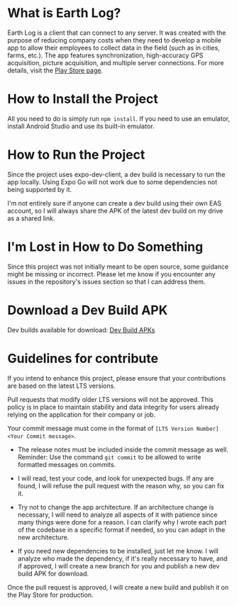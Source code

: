 # What is Earth Log?

Earth Log is a client that can connect to any server. It was created with the purpose of reducing company costs when they need to develop a mobile app to allow their employees to collect data in the field (such as in cities, farms, etc.). The app features synchronization, high-accuracy GPS acquisition, picture acquisition, and multiple server connections. For more details, visit the [Play Store page](https://play.google.com/store/apps/details?id=com.vittorjavidan.fielddatacollector).

# How to Install the Project

All you need to do is simply run `npm install`. If you need to use an emulator, install Android Studio and use its built-in emulator.

# How to Run the Project

Since the project uses expo-dev-client, a dev build is necessary to run the app locally. Using Expo Go will not work due to some dependencies not being supported by it.

I'm not entirely sure if anyone can create a dev build using their own EAS account, so I will always share the APK of the latest dev build on my drive as a shared link.

# I'm Lost in How to Do Something

Since this project was not initially meant to be open source, some guidance might be missing or incorrect. Please let me know if you encounter any issues in the repository's issues section so that I can address them.

# Download a Dev Build APK

Dev builds available for download: [Dev Build APKs](https://drive.google.com/drive/folders/1aOryZwBQTGlB-6MSTYQdALV58tawYyYD?usp=sharing)

# Guidelines for contribute

If you intend to enhance this project, please ensure that your contributions are based on the latest LTS versions.

Pull requests that modify older LTS versions will not be approved. This policy is in place to maintain stability and data integrity for users already relying on the application for their company or job.

Your commit message must come in the format of `[LTS Version Number] <Your Commit message>`.

- The release notes must be included inside the commit message as well. Reminder: Use the command `git commit` to be allowed to write formatted messages on commits.

- I will read, test your code, and look for unexpected bugs. If any are found, I will refuse the pull request with the reason why, so you can fix it.

- Try not to change the app architecture. If an architecture change is necessary, I will need to analyze all aspects of it with patience since many things were done for a reason. I can clarify why I wrote each part of the codebase in a specific format if needed, so you can adapt in the new architecture.

- If you need new dependencies to be installed, just let me know. I will analyze who made the dependency, if it's really necessary to have, and if approved, I will create a new branch for you and publish a new dev build APK for download. 

Once the pull request is approved, I will create a new build and publish it on the Play Store for production.
